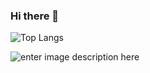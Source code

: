 ### Hi there 👋

<!--
**warioddly/warioddly** is a ✨ _special_ ✨ repository because its `README.md` (this file) appears on your GitHub profile.

Here are some ideas to get you started:

- 🔭 I’m currently working on ...
- 🌱 I’m currently learning ...
- 👯 I’m looking to collaborate on ...
- 🤔 I’m looking for help with ...
- 💬 Ask me about ...
- 📫 How to reach me: ...
- 😄 Pronouns: ...
- ⚡ Fun fact: ...
-->


![Top Langs](https://github-readme-stats.vercel.app/api/top-langs/?username=warioddly)

![enter image description here](https://github-readme-stats.vercel.app/api?username=warioddly&&show_icons=true&title_color=ffffff&icon_color=bb2acf&text_color=daf7dc&bg_color=151515)

<br/>
